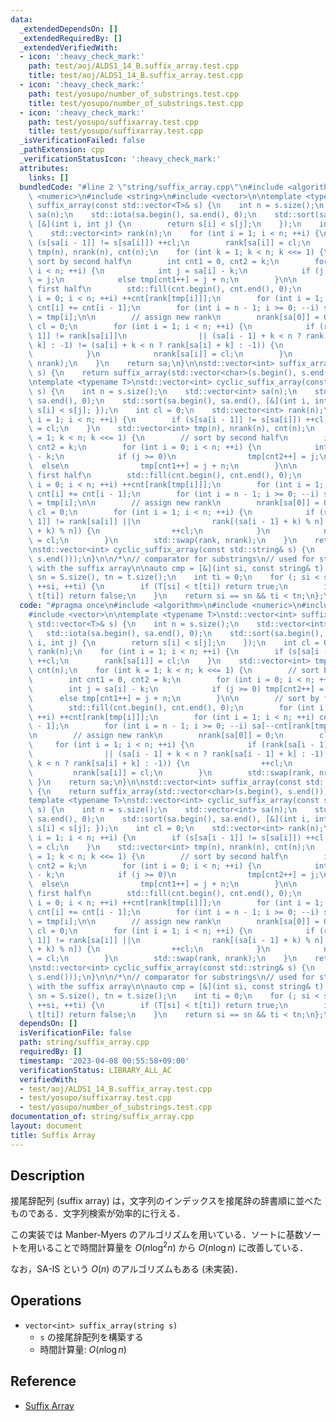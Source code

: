 ```yaml
---
data:
  _extendedDependsOn: []
  _extendedRequiredBy: []
  _extendedVerifiedWith:
  - icon: ':heavy_check_mark:'
    path: test/aoj/ALDS1_14_B.suffix_array.test.cpp
    title: test/aoj/ALDS1_14_B.suffix_array.test.cpp
  - icon: ':heavy_check_mark:'
    path: test/yosupo/number_of_substrings.test.cpp
    title: test/yosupo/number_of_substrings.test.cpp
  - icon: ':heavy_check_mark:'
    path: test/yosupo/suffixarray.test.cpp
    title: test/yosupo/suffixarray.test.cpp
  _isVerificationFailed: false
  _pathExtension: cpp
  _verificationStatusIcon: ':heavy_check_mark:'
  attributes:
    links: []
  bundledCode: "#line 2 \"string/suffix_array.cpp\"\n#include <algorithm>\n#include\
    \ <numeric>\n#include <string>\n#include <vector>\n\ntemplate <typename T>\nstd::vector<int>\
    \ suffix_array(const std::vector<T>& s) {\n    int n = s.size();\n    std::vector<int>\
    \ sa(n);\n    std::iota(sa.begin(), sa.end(), 0);\n    std::sort(sa.begin(), sa.end(),\
    \ [&](int i, int j) {\n        return s[i] < s[j];\n    });\n    int cl = 0;\n\
    \    std::vector<int> rank(n);\n    for (int i = 1; i < n; ++i) {\n        if\
    \ (s[sa[i - 1]] != s[sa[i]]) ++cl;\n        rank[sa[i]] = cl;\n    }\n    std::vector<int>\
    \ tmp(n), nrank(n), cnt(n);\n    for (int k = 1; k < n; k <<= 1) {\n        //\
    \ sort by second half\n        int cnt1 = 0, cnt2 = k;\n        for (int i = 0;\
    \ i < n; ++i) {\n            int j = sa[i] - k;\n            if (j >= 0) tmp[cnt2++]\
    \ = j;\n            else tmp[cnt1++] = j + n;\n        }\n\n        // sort by\
    \ first half\n        std::fill(cnt.begin(), cnt.end(), 0);\n        for (int\
    \ i = 0; i < n; ++i) ++cnt[rank[tmp[i]]];\n        for (int i = 1; i < n; ++i)\
    \ cnt[i] += cnt[i - 1];\n        for (int i = n - 1; i >= 0; --i) sa[--cnt[rank[tmp[i]]]]\
    \ = tmp[i];\n\n        // assign new rank\n        nrank[sa[0]] = 0;\n       \
    \ cl = 0;\n        for (int i = 1; i < n; ++i) {\n            if (rank[sa[i -\
    \ 1]] != rank[sa[i]]\n                || (sa[i - 1] + k < n ? rank[sa[i - 1] +\
    \ k] : -1) != (sa[i] + k < n ? rank[sa[i] + k] : -1)) {\n                ++cl;\n\
    \            }\n            nrank[sa[i]] = cl;\n        }\n        std::swap(rank,\
    \ nrank);\n    }\n    return sa;\n}\n\nstd::vector<int> suffix_array(const std::string&\
    \ s) {\n    return suffix_array(std::vector<char>(s.begin(), s.end()));\n}\n\n\
    \ntemplate <typename T>\nstd::vector<int> cyclic_suffix_array(const std::vector<T>&\
    \ s) {\n    int n = s.size();\n    std::vector<int> sa(n);\n    std::iota(sa.begin(),\
    \ sa.end(), 0);\n    std::sort(sa.begin(), sa.end(), [&](int i, int j) { return\
    \ s[i] < s[j]; });\n    int cl = 0;\n    std::vector<int> rank(n);\n    for (int\
    \ i = 1; i < n; ++i) {\n        if (s[sa[i - 1]] != s[sa[i]]) ++cl;\n        rank[sa[i]]\
    \ = cl;\n    }\n    std::vector<int> tmp(n), nrank(n), cnt(n);\n    for (int k\
    \ = 1; k < n; k <<= 1) {\n        // sort by second half\n        int cnt1 = 0,\
    \ cnt2 = k;\n        for (int i = 0; i < n; ++i) {\n            int j = sa[i]\
    \ - k;\n            if (j >= 0)\n                tmp[cnt2++] = j;\n          \
    \  else\n                tmp[cnt1++] = j + n;\n        }\n\n        // sort by\
    \ first half\n        std::fill(cnt.begin(), cnt.end(), 0);\n        for (int\
    \ i = 0; i < n; ++i) ++cnt[rank[tmp[i]]];\n        for (int i = 1; i < n; ++i)\
    \ cnt[i] += cnt[i - 1];\n        for (int i = n - 1; i >= 0; --i) sa[--cnt[rank[tmp[i]]]]\
    \ = tmp[i];\n\n        // assign new rank\n        nrank[sa[0]] = 0;\n       \
    \ cl = 0;\n        for (int i = 1; i < n; ++i) {\n            if (rank[sa[i -\
    \ 1]] != rank[sa[i]] ||\n                rank[(sa[i - 1] + k) % n] != rank[(sa[i]\
    \ + k) % n]) {\n                ++cl;\n            }\n            nrank[sa[i]]\
    \ = cl;\n        }\n        std::swap(rank, nrank);\n    }\n    return sa;\n}\n\
    \nstd::vector<int> cyclic_suffix_array(const std::string& s) {\n    return cyclic_suffix_array(std::vector<char>(s.begin(),\
    \ s.end()));\n}\n\n/*\n// comparator for substrings\n// used for string matching\
    \ with the suffix array\n\nauto cmp = [&](int si, const string& t) {\n    int\
    \ sn = S.size(), tn = t.size();\n    int ti = 0;\n    for (; si < sn && ti < tn;\
    \ ++si, ++ti) {\n        if (T[si] < t[ti]) return true;\n        if (T[si] >\
    \ t[ti]) return false;\n    }\n    return si == sn && ti < tn;\n};\n*/\n"
  code: "#pragma once\n#include <algorithm>\n#include <numeric>\n#include <string>\n\
    #include <vector>\n\ntemplate <typename T>\nstd::vector<int> suffix_array(const\
    \ std::vector<T>& s) {\n    int n = s.size();\n    std::vector<int> sa(n);\n \
    \   std::iota(sa.begin(), sa.end(), 0);\n    std::sort(sa.begin(), sa.end(), [&](int\
    \ i, int j) {\n        return s[i] < s[j];\n    });\n    int cl = 0;\n    std::vector<int>\
    \ rank(n);\n    for (int i = 1; i < n; ++i) {\n        if (s[sa[i - 1]] != s[sa[i]])\
    \ ++cl;\n        rank[sa[i]] = cl;\n    }\n    std::vector<int> tmp(n), nrank(n),\
    \ cnt(n);\n    for (int k = 1; k < n; k <<= 1) {\n        // sort by second half\n\
    \        int cnt1 = 0, cnt2 = k;\n        for (int i = 0; i < n; ++i) {\n    \
    \        int j = sa[i] - k;\n            if (j >= 0) tmp[cnt2++] = j;\n      \
    \      else tmp[cnt1++] = j + n;\n        }\n\n        // sort by first half\n\
    \        std::fill(cnt.begin(), cnt.end(), 0);\n        for (int i = 0; i < n;\
    \ ++i) ++cnt[rank[tmp[i]]];\n        for (int i = 1; i < n; ++i) cnt[i] += cnt[i\
    \ - 1];\n        for (int i = n - 1; i >= 0; --i) sa[--cnt[rank[tmp[i]]]] = tmp[i];\n\
    \n        // assign new rank\n        nrank[sa[0]] = 0;\n        cl = 0;\n   \
    \     for (int i = 1; i < n; ++i) {\n            if (rank[sa[i - 1]] != rank[sa[i]]\n\
    \                || (sa[i - 1] + k < n ? rank[sa[i - 1] + k] : -1) != (sa[i] +\
    \ k < n ? rank[sa[i] + k] : -1)) {\n                ++cl;\n            }\n   \
    \         nrank[sa[i]] = cl;\n        }\n        std::swap(rank, nrank);\n   \
    \ }\n    return sa;\n}\n\nstd::vector<int> suffix_array(const std::string& s)\
    \ {\n    return suffix_array(std::vector<char>(s.begin(), s.end()));\n}\n\n\n\
    template <typename T>\nstd::vector<int> cyclic_suffix_array(const std::vector<T>&\
    \ s) {\n    int n = s.size();\n    std::vector<int> sa(n);\n    std::iota(sa.begin(),\
    \ sa.end(), 0);\n    std::sort(sa.begin(), sa.end(), [&](int i, int j) { return\
    \ s[i] < s[j]; });\n    int cl = 0;\n    std::vector<int> rank(n);\n    for (int\
    \ i = 1; i < n; ++i) {\n        if (s[sa[i - 1]] != s[sa[i]]) ++cl;\n        rank[sa[i]]\
    \ = cl;\n    }\n    std::vector<int> tmp(n), nrank(n), cnt(n);\n    for (int k\
    \ = 1; k < n; k <<= 1) {\n        // sort by second half\n        int cnt1 = 0,\
    \ cnt2 = k;\n        for (int i = 0; i < n; ++i) {\n            int j = sa[i]\
    \ - k;\n            if (j >= 0)\n                tmp[cnt2++] = j;\n          \
    \  else\n                tmp[cnt1++] = j + n;\n        }\n\n        // sort by\
    \ first half\n        std::fill(cnt.begin(), cnt.end(), 0);\n        for (int\
    \ i = 0; i < n; ++i) ++cnt[rank[tmp[i]]];\n        for (int i = 1; i < n; ++i)\
    \ cnt[i] += cnt[i - 1];\n        for (int i = n - 1; i >= 0; --i) sa[--cnt[rank[tmp[i]]]]\
    \ = tmp[i];\n\n        // assign new rank\n        nrank[sa[0]] = 0;\n       \
    \ cl = 0;\n        for (int i = 1; i < n; ++i) {\n            if (rank[sa[i -\
    \ 1]] != rank[sa[i]] ||\n                rank[(sa[i - 1] + k) % n] != rank[(sa[i]\
    \ + k) % n]) {\n                ++cl;\n            }\n            nrank[sa[i]]\
    \ = cl;\n        }\n        std::swap(rank, nrank);\n    }\n    return sa;\n}\n\
    \nstd::vector<int> cyclic_suffix_array(const std::string& s) {\n    return cyclic_suffix_array(std::vector<char>(s.begin(),\
    \ s.end()));\n}\n\n/*\n// comparator for substrings\n// used for string matching\
    \ with the suffix array\n\nauto cmp = [&](int si, const string& t) {\n    int\
    \ sn = S.size(), tn = t.size();\n    int ti = 0;\n    for (; si < sn && ti < tn;\
    \ ++si, ++ti) {\n        if (T[si] < t[ti]) return true;\n        if (T[si] >\
    \ t[ti]) return false;\n    }\n    return si == sn && ti < tn;\n};\n*/\n"
  dependsOn: []
  isVerificationFile: false
  path: string/suffix_array.cpp
  requiredBy: []
  timestamp: '2023-04-08 00:55:58+09:00'
  verificationStatus: LIBRARY_ALL_AC
  verifiedWith:
  - test/aoj/ALDS1_14_B.suffix_array.test.cpp
  - test/yosupo/suffixarray.test.cpp
  - test/yosupo/number_of_substrings.test.cpp
documentation_of: string/suffix_array.cpp
layout: document
title: Suffix Array
---
```


## Description

接尾辞配列 (suffix array) は，文字列のインデックスを接尾辞の辞書順に並べたものである．文字列検索が効率的に行える．

この実装では Manber-Myers のアルゴリズムを用いている．ソートに基数ソートを用いることで時間計算量を $O(n\log^2 n)$ から $O(n\log n)$ に改善している．

なお，SA-IS という $O(n)$ のアルゴリズムもある (未実装)．

## Operations

- `vector<int> suffix_array(string s)`
    - `s` の接尾辞配列を構築する
    - 時間計算量: $O(n\log n)$

## Reference

- [Suffix Array](https://cp-algorithms.com/string/suffix-array.html)